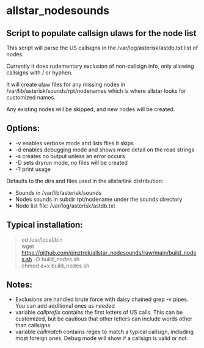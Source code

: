 # allstar_nodesounds
## Script to populate callsign ulaws for the node list

This script will parse the US callsigns in the /var/log/asterisk/astdb.txt list of nodes. 

Currently it does rudementary exclusion of non-callsign info, only allowing callsigns with / or hyphen.

It will create ulaw files for any missing nodes in /var/lib/asterisk/sounds/rpt/nodenames which is where allstar looks for customized names. 

Any existing nodes will be skipped, and new nodes will be created. 

## Options:
- -v enables verbose mode and lists files it skips
- -d enables debugging mode and shows more detail on the read strings
- -s creates no output unless an error occurs
- -D sets dryrun mode, no files will be created
- -? print usage


Defaults to the dirs and files used in the allstarlink distribution:
- Sounds in /var/lib/asterisk/sounds
- Nodes sounds in subdir rpt/nodename under the sounds directory
- Node list file: /var/log/asterisk/astdb.txt

## Typical installation:
>cd /usr/local/bin<br>
>wget https://github.com/pinztrek/allstar_nodesounds/raw/main/build_nodes.sh -O build_nodes.sh<br>
>chmod a+x build_nodes.sh

## Notes:
- Exclusions are handled brute force with daisy chained grep -v pipes. You can add additional ones as needed
- variable *callprefix* contains the first letters of US calls. This can be customized, but be cautious that other letters can include words other than callsigns.
- variable *callmatch* contains regex to match a typical callsign, including most foreign ones. Debug mode will show if a callsign is valid or not. 
